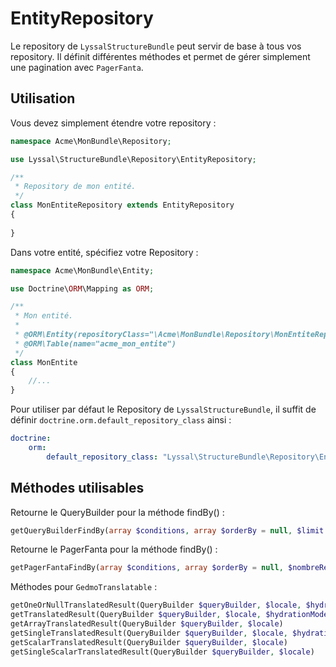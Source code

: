 # EntityRepository

Le repository de `LyssalStructureBundle` peut servir de base à tous vos repository. Il définit différentes méthodes et permet de gérer simplement une pagination avec `PagerFanta`.



## Utilisation

Vous devez simplement étendre votre repository :

```php
namespace Acme\MonBundle\Repository;

use Lyssal\StructureBundle\Repository\EntityRepository;

/**
 * Repository de mon entité.
 */
class MonEntiteRepository extends EntityRepository
{
    
}
```

Dans votre entité, spécifiez votre Repository :

```php
namespace Acme\MonBundle\Entity;

use Doctrine\ORM\Mapping as ORM;

/**
 * Mon entité.
 * 
 * @ORM\Entity(repositoryClass="\Acme\MonBundle\Repository\MonEntiteRepository")
 * @ORM\Table(name="acme_mon_entite")
 */
class MonEntite
{
    //...
}
```

Pour utiliser par défaut le Repository de `LyssalStructureBundle`, il suffit de définir `doctrine.orm.default_repository_class` ainsi :

```yml
doctrine:
    orm:
        default_repository_class: "Lyssal\StructureBundle\Repository\EntityRepository"
```


## Méthodes utilisables

Retourne le QueryBuilder pour la méthode findBy() :
```php
getQueryBuilderFindBy(array $conditions, array $orderBy = null, $limit = null, $offset = null, array $extra = array())
```

Retourne le PagerFanta pour la méthode findBy() :
```php
getPagerFantaFindBy(array $conditions, array $orderBy = null, $nombreResultatsParPage = 20, $currentPage = 1, array $extra = array())
```

Méthodes pour `GedmoTranslatable` :
```php
getOneOrNullTranslatedResult(QueryBuilder $queryBuilder, $locale, $hydrationMode = null)
getTranslatedResult(QueryBuilder $queryBuilder, $locale, $hydrationMode = AbstractQuery::HYDRATE_OBJECT)
getArrayTranslatedResult(QueryBuilder $queryBuilder, $locale)
getSingleTranslatedResult(QueryBuilder $queryBuilder, $locale, $hydrationMode = null)
getScalarTranslatedResult(QueryBuilder $queryBuilder, $locale)
getSingleScalarTranslatedResult(QueryBuilder $queryBuilder, $locale)
```
